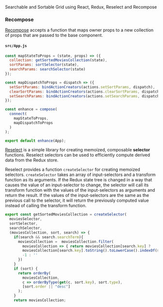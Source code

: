 Searchable and Sortable Grid using React, Redux, Reselect and Recompose


### Recompose
[Recompose](https://github.com/acdlite/recompose/blob/master/docs/API.md) accepts a function that maps owner props to a new collection of props that are passed to the base component.


#### `src/App.js`

```js
const mapStateToProps = (state, props) => ({
  collection: getSortedMoviesCollection(state),
  sortParams: sortSelector(state),
  searchParams: searchSelector(state)
});

const mapDispatchToProps = dispatch => ({
  setSortParams: bindActionCreators(actions.setSortParams, dispatch),
  clearSortParams: bindActionCreators(actions.clearSortParams, dispatch),
  setSearchParams: bindActionCreators(actions.setSearchParams, dispatch)
});

const enhance = compose(
  connect(
    mapStateToProps,
    mapDispatchToProps
  )
);

export default enhance(App);

```

[Reselect](https://github.com/reduxjs/reselect) is a simple library for creating memoized, composable **selector** functions. Reselect selectors can be used to efficiently compute derived data from the Redux store.

Reselect provides a function `createSelector` for creating memoized selectors. `createSelector` takes an array of input-selectors and a transform function as its arguments. If the Redux state tree is changed in a way that causes the value of an input-selector to change, the selector will call its transform function with the values of the input-selectors as arguments and return the result. If the values of the input-selectors are the same as the previous call to the selector, it will return the previously computed value instead of calling the transform function.

```js
export const getSortedMoviesCollection = createSelector(
  moviesSelector,
  sortSelector,
  searchSelector,
  (moviesCollection, sort, search) => {
    if(search && search.searchTerm){
      moviesCollection =  moviesCollection.filter(
        moviesCollection => { return moviesCollection[search.key] ?
        moviesCollection[search.key].toString().toLowerCase().indexOf(search.searchTerm.toString().toLowerCase()) >
        -1 : ''
      })
    }
    if (sort) {
      return orderBy(
        moviesCollection,
        c => orderByType(get(c, sort.key), sort.type),
        [sort.order || "desc"]
      );
    }
    return moviesCollection;
```

